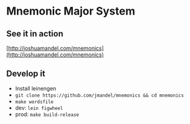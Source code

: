 # Mnemonic Major System

## See it in action
[http://joshuamandel.com/mnemonics](http://joshuamandel.com/mnemonics)

## Develop it

* Install leinengen
* `git clone https://github.com/jmandel/mnemonics && cd mnemonics`
* `make wordsfile`
* dev: `lein figwheel`
* prod: `make build-release`
```

